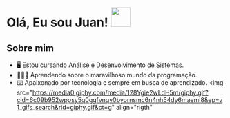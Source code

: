 # Olá, Eu sou Juan! <img src="https://em-content.zobj.net/source/noto-emoji-animations/344/waving-hand_light-skin-tone_1f44b-1f3fb_1f3fb.gif" width="45">





## Sobre mim                     




 - 🖥 Estou cursando Análise e Desenvolvimento de Sistemas.                     
 - 👨🏼‍💻 Aprendendo sobre o maravilhoso mundo da programação. 
 - ⌨️ Apaixonado por tecnologia e sempre em busca de aprendizado.
   <img src="https://media0.giphy.com/media/128Ygie2wLdH5m/giphy.gif?cid=6c09b952wppsy5q0ggfvnqv0byornsmc6n4nh54dy6maemi8&ep=v1_gifs_search&rid=giphy.gif&ct=g" align="rigth"
   




